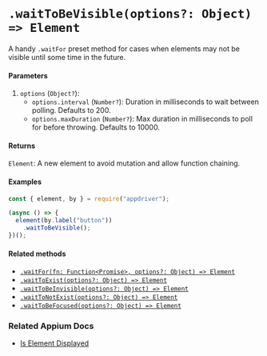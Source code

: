 # `.waitToBeVisible(options?: Object) => Element`

A handy `.waitFor` preset method for cases when elements may not be visible until some time in the future.

#### Parameters

1. `options` (`Object?`):
    - `options.interval` (`Number?`): Duration in milliseconds to wait between polling. Defaults to 200.
    - `options.maxDuration` (`Number?`): Max duration in milliseconds to poll for before throwing. Defaults to 10000.

#### Returns

`Element`: A new element to avoid mutation and allow function chaining.

#### Examples

```javascript
const { element, by } = require("appdriver");

(async () => {
  element(by.label("button"))
    .waitToBeVisible();
})();
```

#### Related methods

- [`.waitFor(fn: Function<Promise>, options?: Object) => Element`](./waitFor.md)
- [`.waitToExist(options?: Object) => Element`](./waitToExist.md)
- [`.waitToBeInvisible(options?: Object) => Element`](./waitToBeInvisible.md)
- [`.waitToNotExist(options?: Object) => Element`](./waitToNotExist.md)
- [`.waitToBeFocused(options?: Object) => Element`](./waitToBeFocused.md)

### Related Appium Docs

- [Is Element Displayed](http://appium.io/docs/en/commands/element/attributes/displayed/)